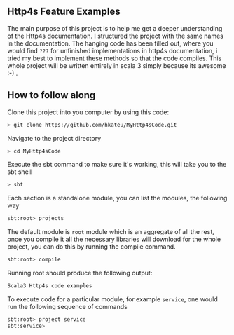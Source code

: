 ## Http4s Feature Examples

The main purpose of this project is to help me get a deeper understanding of the Http4s documentation. I structured the project with the same names in the documentation. The hanging code has been filled out, where you would find `???` for unfinished implementations in http4s documentation, i tried my best to implement these methods so that the code compiles.
This whole project will be written entirely in scala 3 simply because its awesome :-) .

## How to follow along

Clone this project into you computer by using this code:

```bash
> git clone https://github.com/hkateu/MyHttp4sCode.git
```

Navigate to the project directory

```bash
> cd MyHttp4sCode
```

Execute the sbt command to make sure it's working, this will take you to the sbt shell

```bash
> sbt
```

Each section is a standalone module, you can list the modules, the following way

```bash
sbt:root> projects
```

The default module is `root` module which is an aggregate of all the rest, once you compile it all the necessary libraries will download for the whole project, you can do this by running the compile command.

```bash
sbt:root> compile
```

Running root should produce the following output:

```bash
Scala3 Http4s code examples
```

To execute code for a particular module, for example `service`, one would run the following sequence of commands

```bash
sbt:root> project service
sbt:service>
```
